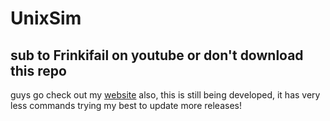 # UnixSim
## sub to Frinkifail on youtube or don't download this repo
guys go check out my [website](https://frinkifail.wixsite.com/unixsim)
also, this is still being developed, it has very less commands trying my best to update more releases!
